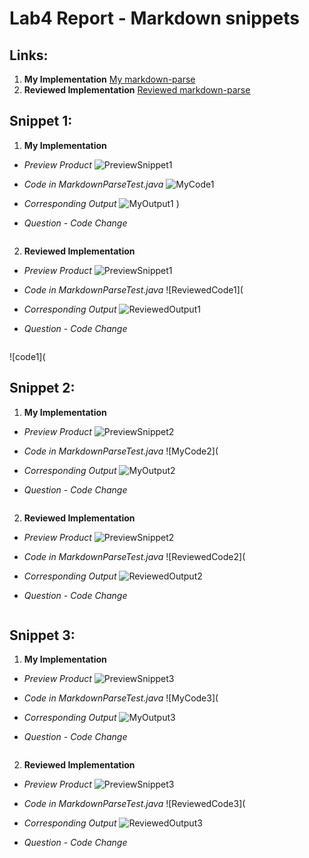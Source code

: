 # Lab4 Report - Markdown snippets
## Links:
1. **My Implementation**
[My markdown-parse](https://github.com/mramada22/markdown-parse)
2. **Reviewed Implementation**
[Reviewed markdown-parse](https://github.com/PiaoX/markdown-parse)

## Snippet 1:
1. **My Implementation**

* *Preview Product*
![PreviewSnippet1](https://user-images.githubusercontent.com/97651152/155829411-59b41fc1-1a02-4576-a5be-db628ad3118b.png)

* *Code in MarkdownParseTest.java*
![MyCode1](https://user-images.githubusercontent.com/97651152/155829596-3506d113-227e-423a-8e57-e3b657c2baeb.png)

* *Corresponding Output*
![MyOutput1](https://user-images.githubusercontent.com/97651152/155829623-966a0dce-f317-43a0-a5ed-0ec88e39a6c1.png)
)

* *Question - Code Change*

```

```

2. **Reviewed Implementation**

* *Preview Product*
![PreviewSnippet1](https://user-images.githubusercontent.com/97651152/155829411-59b41fc1-1a02-4576-a5be-db628ad3118b.png)
* *Code in MarkdownParseTest.java*
![ReviewedCode1](
* *Corresponding Output*
![ReviewedOutput1](https://user-images.githubusercontent.com/97651152/155829638-ccc30335-af06-4c9b-b2a5-d0b50aaf22d0.png)

* *Question - Code Change*

```

```

![code1](


## Snippet 2:
1. **My Implementation**

* *Preview Product*
![PreviewSnippet2](https://user-images.githubusercontent.com/97651152/155829426-70d4c450-8ad4-4af5-b9bb-74b98662bc45.png)
* *Code in MarkdownParseTest.java*
![MyCode2](
* *Corresponding Output*
![MyOutput2](https://user-images.githubusercontent.com/97651152/155829654-0b6fd3d3-2586-4238-8bb6-024c5a375d40.png)

* *Question - Code Change*

```

```

2. **Reviewed Implementation**

* *Preview Product*
![PreviewSnippet2](https://user-images.githubusercontent.com/97651152/155829426-70d4c450-8ad4-4af5-b9bb-74b98662bc45.png)
* *Code in MarkdownParseTest.java*
![ReviewedCode2](
* *Corresponding Output*
![ReviewedOutput2](https://user-images.githubusercontent.com/97651152/155829692-d26d8fd6-e1b4-419f-9d8f-9d1bf9b130f7.png)

* *Question - Code Change*

```

```

## Snippet 3:
1. **My Implementation**

* *Preview Product*
![PreviewSnippet3](https://user-images.githubusercontent.com/97651152/155829448-cf883328-4cff-4349-93c6-51264e76f77b.png)

* *Code in MarkdownParseTest.java*
![MyCode3](
* *Corresponding Output*
![MyOutput3](https://user-images.githubusercontent.com/97651152/155829669-d7c348a6-8b24-4315-be87-5fac0562f226.png)

* *Question - Code Change*

```

```

2. **Reviewed Implementation**

* *Preview Product*
![PreviewSnippet3](https://user-images.githubusercontent.com/97651152/155829448-cf883328-4cff-4349-93c6-51264e76f77b.png)

* *Code in MarkdownParseTest.java*
![ReviewedCode3](
* *Corresponding Output*
![ReviewedOutput3](https://user-images.githubusercontent.com/97651152/155829676-367a59e3-c6e1-4f37-aac5-ce70ec7e50d8.png)

* *Question - Code Change*

```

```
